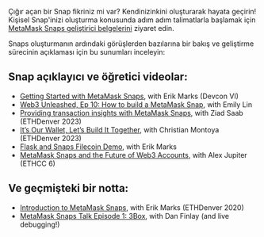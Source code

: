 Çığır açan bir Snap fikriniz mi var? Kendinizinkini oluşturarak hayata geçirin! Kişisel Snap'inizi oluşturma konusunda adım adım talimatlarla başlamak için [MetaMask Snaps geliştirici belgelerini](https://docs.metamask.io/guide/snaps.html?utm_source=metamaskSupport&utm_medium=knowledge-base&utm_campaign=2023_Sep_snaps-launch_content_createyourown) ziyaret edin.


Snaps oluşturmanın ardındaki görüşlerden bazılarına bir bakış ve geliştirme sürecinin açıklaması için bu sunumları inceleyin:


Snap açıklayıcı ve öğretici videolar:
-------------------------------------


* [Getting Started with MetaMask Snaps](https://www.youtube.com/watch?v=XXqTjgcnPqM), with Erik Marks (Devcon VI)
* [Web3 Unleashed, Ep 10: How to build a MetaMask Snap](https://www.youtube.com/watch?v=Tvfma567BhU), with Emily Lin
* [Providing transaction insights with MetaMask Snaps](https://www.youtube.com/watch?v=dtov_vhfz4k), with Ziad Saab (ETHDenver 2023)
* [It’s Our Wallet, Let’s Build It Together](https://www.youtube.com/watch?v=G6qunL2gnjE), with Christian Montoya (ETHDenver 2023)
* [Flask and Snaps Filecoin Demo](https://www.youtube.com/watch?v=14uEYdgyEr8), with Erik Marks
* [MetaMask Snaps and the Future of Web3 Accounts](https://www.youtube.com/watch?v=awTGajoXnZI), with Alex Jupiter (ETHCC 6)


Ve geçmişteki bir notta:
------------------------


* [Introduction to MetaMask Snaps](https://www.youtube.com/watch?v=k5R8HVyNFxQ), with Erik Marks (ETHDenver 2020)
* [MetaMask Snaps Talk Episode 1: 3Box](https://www.youtube.com/watch?v=_veXcPQ1u0U), with Dan Finlay (and live debugging!)
